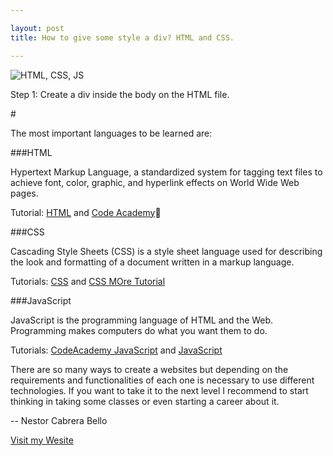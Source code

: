 ```yaml
---

layout: post
title: How to give some style a div? HTML and CSS.

---
```



![HTML, CSS, JS](http://4.bp.blogspot.com/-qVjs967_2nA/UZU8jSP9taI/AAAAAAAAAwk/Rwf_rCj8FPk/s1600/sd.png)

Step 1: Create a div inside the body on the HTML file.

<!doctype html>
<html>
<head>
<meta charset="UTF-8">
<title>Untitled Document</title>
</head>

<body>

#<div></div>


</body>
</html>


The most important languages to be learned are:

###HTML 

Hypertext Markup Language, a standardized system for tagging text files to achieve font, color, graphic, and hyperlink effects on World Wide Web pages. 

Tutorial: [HTML](http://www.w3schools.com/html/default.asp) and [Code Academy](http://www.codecademy.com/en/tracks/web)

###CSS 

Cascading Style Sheets (CSS) is a style sheet language used for describing the look and formatting of a document written in a markup language. 

Tutorials: [CSS](http://www.w3schools.com/css/default.asp)  and [CSS MOre Tutorial](http://www.csstutorial.net/)

###JavaScript

JavaScript is the programming language of HTML and the Web. Programming makes computers do what you want them to do. 

Tutorials: [CodeAcademy JavaScript](http://www.codecademy.com/en/tracks/javascript) and [JavaScript](http://www.w3schools.com/js/default.asp)


There are so many ways to create a websites but depending on the requirements and functionalities of each one is necessary to use different technologies. If you want to take it to the next level I recommend to start thinking in taking some classes or even starting a career about it.


-- 
Nestor Cabrera Bello


[Visit my Wesite](https://nestorcbello.com)
